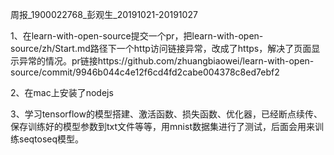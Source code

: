 周报_1900022768_彭观生_20191021-20191027

1、在learn-with-open-source提交一个pr，把learn-with-open-source/zh/Start.md路径下一个http访问链接异常，改成了https，解决了页面显示异常的情况。pr链接https://github.com/zhuangbiaowei/learn-with-open-source/commit/9946b044c4e12f6cd4fd2cabe004378c8ed7ebf2

2、在mac上安装了nodejs

3、学习tensorflow的模型搭建、激活函数、损失函数、优化器，已经断点续传、保存训练好的模型参数到txt文件等等，用mnist数据集进行了测试，后面会用来训练seqtoseq模型。